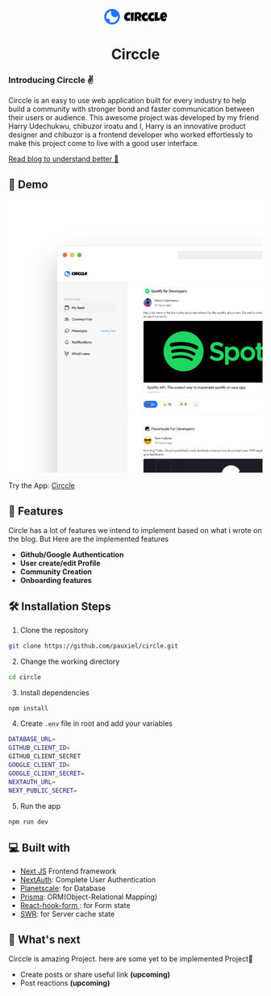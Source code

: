 <p align="center">
  <a href="https://circle-one.vercel.app/">
    <img alt="Circcle" src="asset/logo.svg" width="125" />
  </a>
</p>
<h1 align="center">Circcle</h1>

### Introducing Circcle ✌️

Circcle is an easy to use web application built for every industry to help build a community with stronger bond and faster communication between their users or audience. This awesome project was developed by my friend Harry Udechukwu, chibuzor iroatu and I, Harry is an innovative product designer and chibuzor is a frontend developer who worked effortlessly to make this project come to live with a good user interface.

[Read blog to understand better 📖](https://obayuwanapaul.hashnode.dev/meet-circcle-the-home-for-industry-community)

## 🚀 Demo

<a href="https://circle-one.vercel.app/" target="blank">
<img src="asset/signupbg.png" />
</a>

Try the App: [Circcle](https://circle-one.vercel.app/")

## 🧐 Features

Circle has a lot of features we intend to implement based on what i wrote on the blog. But Here are the implemented features

-  **Github/Google Authentication**
-  **User create/edit Profile**
-  **Community Creation** 
-  **Onboarding features**


## 🛠️ Installation Steps

1. Clone the repository

```bash
git clone https://github.com/pauxiel/circle.git
```

2. Change the working directory

```bash
cd circle
```

3. Install dependencies

```bash
npm install
```

4. Create `.env` file in root and add your variables

```bash
DATABASE_URL=
GITHUB_CLIENT_ID=
GITHUB_CLIENT_SECRET
GOOGLE_CLIENT_ID=
GOOGLE_CLIENT_SECRET=
NEXTAUTH_URL=
NEXT_PUBLIC_SECRET=
```

5. Run the app

```bash
npm run dev
```

## 💻 Built with

- [Next JS](https://nextjs.org/) Frontend framework
- [NextAuth](https://next-auth.js.org/): Complete User Authentication
- [Planetscale](https://casesandberg.github.io/react-color/): for Database
- [Prisma](https://html2canvas.hertzen.com/): ORM(Object-Relational Mapping)
- [React-hook-form ](https://github.com/bokuweb/react-rnd): for Form state
- [SWR](https://react-icons.github.io/react-icons/): for  Server cache state

## 🌈 What's next

Circcle is amazing Project. here are some yet to be implemented Project🤞

- Create posts or share useful link **(upcoming)**
- Post reactions **(upcoming)**



